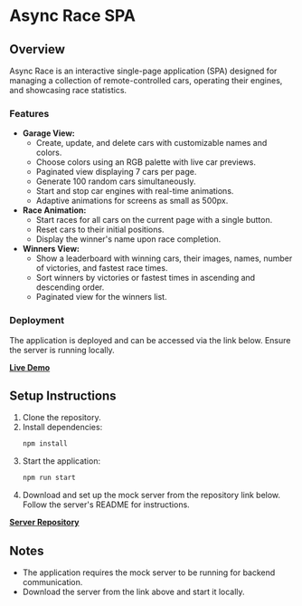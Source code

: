 # Async Race SPA

## Overview

Async Race is an interactive single-page application (SPA) designed for managing a collection of remote-controlled cars, operating their engines, and showcasing race statistics.&#x20;

### Features

- **Garage View:**
  - Create, update, and delete cars with customizable names and colors.
  - Choose colors using an RGB palette with live car previews.
  - Paginated view displaying 7 cars per page.
  - Generate 100 random cars simultaneously.
  - Start and stop car engines with real-time animations.
  - Adaptive animations for screens as small as 500px.
- **Race Animation:**
  - Start races for all cars on the current page with a single button.
  - Reset cars to their initial positions.
  - Display the winner's name upon race completion.
- **Winners View:**
  - Show a leaderboard with winning cars, their images, names, number of victories, and fastest race times.
  - Sort winners by victories or fastest times in ascending and descending order.
  - Paginated view for the winners list.

### Deployment

The application is deployed and can be accessed via the link below. Ensure the server is running locally.

[**Live Demo**](https://barvinko.github.io/CarRacerApp/)

## Setup Instructions

1. Clone the repository.
2. Install dependencies:
   ```bash
   npm install
   ```
3. Start the application:
   ```bash
   npm run start
   ```
4. Download and set up the mock server from the repository link below. Follow the server's README for instructions.

[**Server Repository**](https://github.com/mikhama/async-race-api)

## Notes

- The application requires the mock server to be running for backend communication.
- Download the server from the link above and start it locally.

